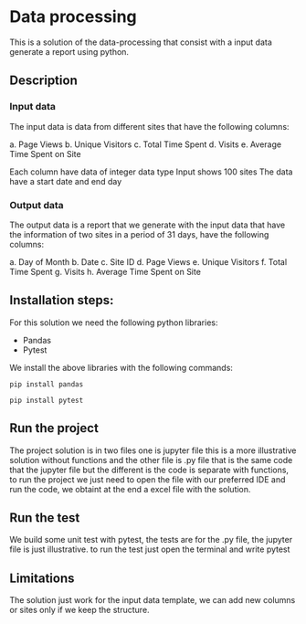 # Data processing

This is a solution of the data-processing that consist with a input data generate a report using python.

## Description

### Input data

The input data is data from different sites that have the following columns:

a.	Page Views 
b.	Unique Visitors 
c.	Total Time Spent 
d.	Visits 
e.	Average Time Spent on Site

Each column have data of integer data type
Input shows 100 sites
The data have a start date and end day

### Output data

The output data is a report that we generate with the input data that have the information of two sites in a period of 31 days, have the following columns:

a.	Day of Month 
b.	Date 
c.	Site ID
d.	Page Views 
e.	Unique Visitors 
f.	Total Time Spent 
g.	Visits 
h.	Average Time Spent on Site

## Installation steps:

For this solution we need the following python libraries:

- Pandas
- Pytest

We install the above libraries with the following commands:

```
pip install pandas
```

```
pip install pytest
```

## Run the project

The project solution is in two files one is jupyter file this is a more illustrative solution without functions and the other file is .py file that is the same code that the jupyter file but the different is the code is separate with functions, to run the project we just need to open the file with our preferred IDE and run the code, we obtaint at the end a excel file with the solution.

## Run the test

We build some unit test with pytest, the tests are for the .py file, the jupyter file is just illustrative. to run the test just open the terminal and write pytest

## Limitations

The solution just work for the input data template, we can add new columns or sites only if we keep the structure.






